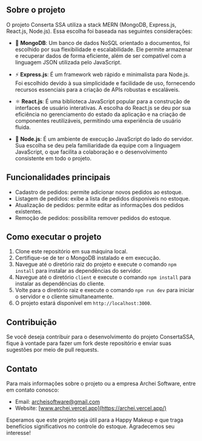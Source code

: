 
## Sobre o projeto

O projeto Conserta SSA utiliza a stack MERN (MongoDB, Express.js, React.js, Node.js). Essa escolha foi baseada nas seguintes considerações:

- 💾 **MongoDB**: Um banco de dados NoSQL orientado a documentos, foi escolhido por sua flexibilidade e escalabilidade. Ele permite armazenar e recuperar dados de forma eficiente, além de ser compatível com a linguagem JSON utilizada pelo JavaScript.

- ⚡️ **Express.js**: É um framework web rápido e minimalista para Node.js. Foi escolhido devido à sua simplicidade e facilidade de uso, fornecendo recursos essenciais para a criação de APIs robustas e escaláveis.

- ⚛️ **React.js**: É uma biblioteca JavaScript popular para a construção de interfaces de usuário interativas. A escolha do React.js se deu por sua eficiência no gerenciamento do estado da aplicação e na criação de componentes reutilizáveis, permitindo uma experiência de usuário fluida.

- 🚀 **Node.js**: É um ambiente de execução JavaScript do lado do servidor. Sua escolha se deu pela familiaridade da equipe com a linguagem JavaScript, o que facilita a colaboração e o desenvolvimento consistente em todo o projeto.

## Funcionalidades principais

- Cadastro de pedidos: permite adicionar novos pedidos ao estoque.
- Listagem de pedidos: exibe a lista de pedidos disponíveis no estoque.
- Atualização de pedidos: permite editar as informações dos pedidos existentes.
- Remoção de pedidos: possibilita remover pedidos do estoque.

## Como executar o projeto

1. Clone este repositório em sua máquina local.
2. Certifique-se de ter o MongoDB instalado e em execução.
3. Navegue até o diretório raiz do projeto e execute o comando `npm install` para instalar as dependências do servidor.
4. Navegue até o diretório `client` e execute o comando `npm install` para instalar as dependências do cliente.
5. Volte para o diretório raiz e execute o comando `npm run dev` para iniciar o servidor e o cliente simultaneamente.
6. O projeto estará disponível em `http://localhost:3000`.

## Contribuição

Se você deseja contribuir para o desenvolvimento do projeto ConsertaSSA, fique à vontade para fazer um fork deste repositório e enviar suas sugestões por meio de pull requests.

## Contato

Para mais informações sobre o projeto ou a empresa Archei Software, entre em contato conosco:

- Email: [archeisoftware@gmail.com](mailto:archeisoftware@gmail.com)
- Website: [www.archei.vercel.app](https://archei.vercel.app/)

Esperamos que este projeto seja útil para a Happy Makeup e que traga benefícios significativos no controle do estoque. Agradecemos seu interesse!

